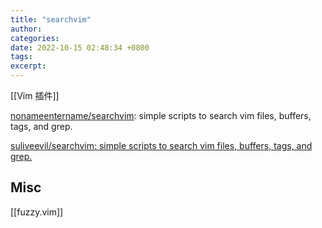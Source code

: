 ```yaml
---
title: "searchvim"
author: 
categories: 
date: 2022-10-15 02:48:34 +0800
tags: 
excerpt: 
---
```


[[Vim 插件]]

[nonameentername/searchvim](https://github.com/nonameentername/searchvim): simple scripts to search vim files, buffers, tags, and grep.


[suliveevil/searchvim: simple scripts to search vim files, buffers, tags, and grep.](https://github.com/suliveevil/searchvim)



## Misc

[[fuzzy.vim]]
